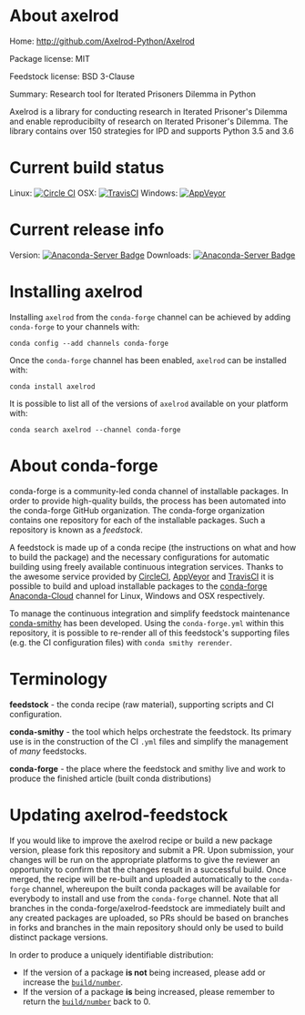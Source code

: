 About axelrod
=============

Home: http://github.com/Axelrod-Python/Axelrod

Package license: MIT

Feedstock license: BSD 3-Clause

Summary: Research tool for Iterated Prisoners Dilemma in Python

Axelrod is a library for conducting research in Iterated Prisoner's
Dilemma and enable reproducibilty of research on Iterated Prisoner's
Dilemma. The library contains over 150 strategies for IPD and supports
Python 3.5 and 3.6


Current build status
====================

Linux: [![Circle CI](https://circleci.com/gh/conda-forge/axelrod-feedstock.svg?style=shield)](https://circleci.com/gh/conda-forge/axelrod-feedstock)
OSX: [![TravisCI](https://travis-ci.org/conda-forge/axelrod-feedstock.svg?branch=master)](https://travis-ci.org/conda-forge/axelrod-feedstock)
Windows: [![AppVeyor](https://ci.appveyor.com/api/projects/status/github/conda-forge/axelrod-feedstock?svg=True)](https://ci.appveyor.com/project/conda-forge/axelrod-feedstock/branch/master)

Current release info
====================
Version: [![Anaconda-Server Badge](https://anaconda.org/conda-forge/axelrod/badges/version.svg)](https://anaconda.org/conda-forge/axelrod)
Downloads: [![Anaconda-Server Badge](https://anaconda.org/conda-forge/axelrod/badges/downloads.svg)](https://anaconda.org/conda-forge/axelrod)

Installing axelrod
==================

Installing `axelrod` from the `conda-forge` channel can be achieved by adding `conda-forge` to your channels with:

```
conda config --add channels conda-forge
```

Once the `conda-forge` channel has been enabled, `axelrod` can be installed with:

```
conda install axelrod
```

It is possible to list all of the versions of `axelrod` available on your platform with:

```
conda search axelrod --channel conda-forge
```


About conda-forge
=================

conda-forge is a community-led conda channel of installable packages.
In order to provide high-quality builds, the process has been automated into the
conda-forge GitHub organization. The conda-forge organization contains one repository
for each of the installable packages. Such a repository is known as a *feedstock*.

A feedstock is made up of a conda recipe (the instructions on what and how to build
the package) and the necessary configurations for automatic building using freely
available continuous integration services. Thanks to the awesome service provided by
[CircleCI](https://circleci.com/), [AppVeyor](http://www.appveyor.com/)
and [TravisCI](https://travis-ci.org/) it is possible to build and upload installable
packages to the [conda-forge](https://anaconda.org/conda-forge)
[Anaconda-Cloud](http://docs.anaconda.org/) channel for Linux, Windows and OSX respectively.

To manage the continuous integration and simplify feedstock maintenance
[conda-smithy](http://github.com/conda-forge/conda-smithy) has been developed.
Using the ``conda-forge.yml`` within this repository, it is possible to re-render all of
this feedstock's supporting files (e.g. the CI configuration files) with ``conda smithy rerender``.


Terminology
===========

**feedstock** - the conda recipe (raw material), supporting scripts and CI configuration.

**conda-smithy** - the tool which helps orchestrate the feedstock.
                   Its primary use is in the construction of the CI ``.yml`` files
                   and simplify the management of *many* feedstocks.

**conda-forge** - the place where the feedstock and smithy live and work to
                  produce the finished article (built conda distributions)


Updating axelrod-feedstock
==========================

If you would like to improve the axelrod recipe or build a new
package version, please fork this repository and submit a PR. Upon submission,
your changes will be run on the appropriate platforms to give the reviewer an
opportunity to confirm that the changes result in a successful build. Once
merged, the recipe will be re-built and uploaded automatically to the
`conda-forge` channel, whereupon the built conda packages will be available for
everybody to install and use from the `conda-forge` channel.
Note that all branches in the conda-forge/axelrod-feedstock are
immediately built and any created packages are uploaded, so PRs should be based
on branches in forks and branches in the main repository should only be used to
build distinct package versions.

In order to produce a uniquely identifiable distribution:
 * If the version of a package **is not** being increased, please add or increase
   the [``build/number``](http://conda.pydata.org/docs/building/meta-yaml.html#build-number-and-string).
 * If the version of a package **is** being increased, please remember to return
   the [``build/number``](http://conda.pydata.org/docs/building/meta-yaml.html#build-number-and-string)
   back to 0.
